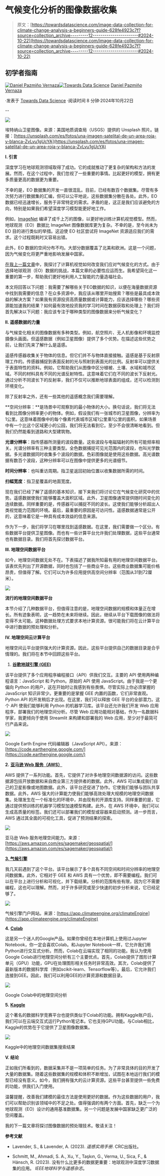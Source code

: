 # 气候变化分析的图像数据收集

> 原文：[https://towardsdatascience.com/image-data-collection-for-climate-change-analysis-a-beginners-guide-628fe4923c7f?source=collection_archive---------12-----------------------#2024-10-22](https://towardsdatascience.com/image-data-collection-for-climate-change-analysis-a-beginners-guide-628fe4923c7f?source=collection_archive---------12-----------------------#2024-10-22)

## 初学者指南

[](https://medium.com/@pazmid?source=post_page---byline--628fe4923c7f--------------------------------)[![Daniel Pazmiño Vernaza](../Images/2b2dff776ab94ba90e3ec91f92c0222e.png)](https://medium.com/@pazmid?source=post_page---byline--628fe4923c7f--------------------------------)[](https://towardsdatascience.com/?source=post_page---byline--628fe4923c7f--------------------------------)[![Towards Data Science](../Images/a6ff2676ffcc0c7aad8aaf1d79379785.png)](https://towardsdatascience.com/?source=post_page---byline--628fe4923c7f--------------------------------) [Daniel Pazmiño Vernaza](https://medium.com/@pazmid?source=post_page---byline--628fe4923c7f--------------------------------)

·发表于 [Towards Data Science](https://towardsdatascience.com/?source=post_page---byline--628fe4923c7f--------------------------------) ·阅读时间 8 分钟·2024年10月22日

--

![](../Images/a22960b7de8d42cd8debde5e65a17257.png)

埃特纳山卫星图像。来源：美国地质调查局（USGS）提供的 Unsplash 照片。链接：[https://unsplash.com/es/fotos/una-imagen-satelital-de-un-area-roja-y-blanca-ZvLvu1gUcYA](https://unsplash.com/es/fotos/una-imagen-satelital-de-un-area-roja-y-blanca-ZvLvu1gUcYA)

**I. 引言**

深度学习在地球观测领域取得了成功。它的成就推动了更复杂的架构和方法的发展。然而，在这个过程中，我们忽视了一些重要的事情。比起更好的模型，拥有更多质量更高的数据更为重要。

不幸的是，EO 数据集的开发一直很混乱。目前，已经有数百个数据集。尽管有多次努力进行数据集的汇编，但可以公平地说，这些数据集分散在各处。此外，EO 数据已经迅速增长，服务于非常特定的需求。矛盾的是，这正是我们应该避免的方向，特别是如果我们希望深度学习模型能更好地工作。

例如，[ImageNet](https://www.image-net.org/) 编译了成千上万的图像，以更好地训练计算机视觉模型。然而，地球观测（EO）数据比 ImageNet 图像数据库更为复杂。不幸的是，至今尚未为 EO 目的进行类似的举措。这迫使 EO 社区尝试将 ImageNet 资源适应我们的需求。这个过程既耗时又容易出错。

此外，EO 数据的空间分布不均。大部分数据覆盖了北美和欧洲。这是一个问题，因为气候变化将更严重地影响发展中国家。

[在我上一篇文章](https://medium.com/towards-data-science/introduction-to-computer-vision-for-climate-change-81d888f471bd)中，我探讨了计算机视觉如何改变我们应对气候变化的方式。由于选择地球观测（EO）数据的挑战，本篇文章的必要性应运而生。我希望简化这一重要的第一步，帮助我们更好地利用人工智能的力量造福社会。

本文将回答以下问题：我需要了解哪些关于EO数据的知识，以便在海量数据资源中找到我需要的信息？在众多资源中，我应该从哪里开始搜索？哪些是最具成本效益的解决方案？如果我有资源投资高质量数据或计算能力，应该选择哪些？哪些资源能加速我的结果？如何最有效地投资我的学习时间在数据获取和处理上？我们将首先解决以下问题：我应该专注于哪种类型的图像数据来分析气候变化？

**II. 遥感数据的力量**

与气候变化相关的图像数据有多种类型。例如，航空照片、无人机影像和环境监控摄像头画面。但遥感数据（例如卫星图像）提供了多个优势。在描述这些优势之前，让我们先来了解什么是遥感。

遥感传感器收集关于物体的信息。但它们并不与物体直接接触。遥感是基于反射原理工作的。传感器捕捉到表面反射的光与照射到表面光的比例。反射率可以提供关于表面特性的资料。例如，它帮助我们从图像中区分植被、土壤、水域和城市区域。不同的材料具有不同的光谱反射特性。这意味着它们在不同的波长下反射光。通过分析不同波长下的反射率，我们不仅可以推断地球表面的组成，还可以检测到环境变化。

除了反射率之外，还有一些其他的遥感概念我们需要理解。

**空间分辨率：**是场景中可观察到的最小物体的大小。换句话说，我们将无法看到比图像分辨率更小的物体。例如，假设我们有一张城市的卫星图像，分辨率为1公里。这意味着图像中的每个像素代表城市区域1公里乘1公里的面积。如果场景中有一个比这个区域更小的公园，我们将无法看到它。至少不会很清晰地看到。但我们仍然能看到道路和大型建筑物。

**光谱分辨率**：指传感器所测量的波段数量。这些波段与电磁辐射的所有可能频率相关。光谱分辨率有三种主要类型。全色数据捕捉可见光范围内的波段，也叫光学数据。多光谱数据同时收集多个波段的数据。色彩图像就是使用这些数据。高光谱数据有数百个波段，这种分辨率可以在图像中提供更多的光谱细节。

**时间分辨率**：也叫重访周期。指卫星返回初始位置以收集数据所需的时间。

**扫幅宽度**：指卫星覆盖的地面宽度。

现在我们已经了解了遥感的基本知识，接下来我们将讨论它在气候变化研究中的优势。遥感数据使我们能够覆盖大面积区域。此外，卫星图像通常提供随时间变化的连续数据。同样重要的是，传感器可以捕捉不同的波长。这使我们能够分析超出人类视觉能力范围的环境。最后，最重要的原因是可访问性。遥感数据通常是公开的，这意味着它是一种具有成本效益的信息来源。

作为下一步，我们将学习在哪里找到遥感数据。在这里，我们需要做一个区分。有些数据平台提供卫星图像。而也有一些计算平台允许我们处理数据，这些平台通常也有数据目录。我们将首先探讨数据平台。

**III. 地理空间数据平台**

如今，地理空间数据无处不在。下表描述了据我所知最有用的地理空间数据平台。该表优先列出了开源数据，同时也包括了一些商业平台。这些商业数据集可能价格昂贵，但值得了解。它们可以为许多应用提供高空间分辨率（范围从31到72厘米）。

![](../Images/65417cd9e92accdcc833136d47f253c7.png)

**流行的地理空间数据平台**

本节介绍了几种数据平台，但值得注意的是，地理空间数据的规模和体量正在增长。所有迹象表明，这一趋势在未来将继续。因此，继续从平台下载图像的做法将变得不太可能。这种数据处理方式要求本地计算资源。很可能我们将在云计算平台中进行数据的预处理和分析。

**IV. 地理空间云计算平台**

地理空间云平台提供强大的计算资源。因此，这些平台提供自己的数据目录是合乎情理的。我们将在本节中回顾这些平台。

1.  [**谷歌地球引擎 (GEE)**](https://earthengine.google.com/)

该平台提供了多个应用程序编程接口（API）供我们交互。主要的 API 使用两种编程语言：JavaScript 和 Python。原始的 API 使用 JavaScript。由于我是一个更偏向 Python 的用户，这在开始时让我感到有些畏惧。尽管实际上你必须掌握的 JavaScript 知识非常少。更重要的是掌握 GEE 内置的函数，它们非常直观。Python API 的开发稍后才出现。在这里，我们可以释放 GEE 平台的全部潜力。这个 API 使我们能够利用 Python 的机器学习库。该平台还允许我们开发 Web 应用程序，部署我们的地理空间分析。尽管 Web 应用功能相对基础，作为一名数据科学家，我更倾向于使用 Streamlit 来构建和部署我的 Web 应用，至少对于最简可行产品来说。

![](../Images/a1f4e9773533c865fea4ca33ffdfa00f.png)

Google Earth Engine 代码编辑器（JavaScript API）。来源：[https://code.earthengine.google.com/](https://code.earthengine.google.com/)

**2\.** [**亚马逊 Web 服务（AWS）**](https://aws.amazon.com/?nc1=h_ls)

AWS 提供了一系列功能。首先，它提供了对许多地理空间数据源的访问。这些数据源包括开放数据和来自商业第三方提供者的数据。此外，AWS 可以集成我们自己的卫星影像或地图数据。此外，该平台还促进了协作。它使我们能够与团队共享数据。此外，AWS 强大的计算能力使我们能够高效处理大规模的地理空间数据集。处理发生在一个标准化的环境中，并由现有的开源库支持。同样重要的是，它通过提供预训练的机器学习模型加速模型构建。此外，在 AWS 环境中，我们可以生成高质量的标签。我们还可以部署我们的模型或容器来启动预测。进一步而言，AWS 通过其全面的可视化工具，促进了预测结果的探索。

![](../Images/61c6c7ff3817921e192fc5056d743a65.png)

亚马逊 Web 服务地理空间能力。来源：[https://aws.amazon.com/es/sagemaker/geospatial/](https://aws.amazon.com/es/sagemaker/geospatial/)

[**3\. 气候引擎**](https://www.climateengine.org/)

我几天前遇到了这个平台。该平台展示了多个具有不同空间和时间分辨率的地理空间数据集。此外，它相对于 GEE 和 AWS 具有一个优势，即不需要编程。我们可以在平台上进行分析和可视化，并下载结果。分析的范围有些有限，因为它不需要编程，这也可以理解。然而，对于许多研究或至少快速的初步分析来说，它已经足够了。

![](../Images/46485804c8856a7e47c5251b5c311ee2.png)

气候引擎门户网站。来源：[https://app.climateengine.org/climateEngine](https://app.climateengine.org/climateEngine)

**4\.** [**Colab**](https://colab.google/)

这是另一个迷人的Google产品。如果你曾经在本地计算机上使用过Jupyter Notebook，你一定会喜欢Colab。和Jupyter Notebook一样，它允许我们用Python进行交互式分析。然而，Colab在云端实现了相同的功能。我认为使用Google Colab进行地理空间分析有三个主要优点。首先，Colab提供了图形计算单元（GPU）功能，GPU在处理图形相关任务时非常高效。其次，Colab提供了最新版本的数据科学库（例如scikit-learn、Tensorflow等）。最后，它允许我们连接到GEE。因此，我们可以利用GEE的计算资源和数据目录。

![](../Images/5ba6943ca46559747bc7e2e89332d97f.png)

Google Colab中的地理空间分析

**5\.** [**Kaggle**](https://www.kaggle.com/)

这个著名的数据科学竞赛平台也提供类似于Colab的功能。拥有Kaggle账户后，我们可以在云端交互式运行Python笔记本。它也支持GPU功能。与Colab相比，Kaggle的优势在于它提供了卫星图像数据集。

![](../Images/44ccd87685406aaa7c41f0882d653ef8.png)

Kaggle中的地理空间数据集搜索结果

**V. 结论**

正如我们所看到的，数据采集并不是一项简单的任务。为了非常具体的目的开发了大量的数据集。随着这些数据集的规模和体积不断增加，试图在本地运行我们的模型已经没有意义。如今，我们拥有强大的云计算资源。这些平台甚至提供一些免费的功能，供我们入门使用。

温馨提醒，改善我们建模的最佳方法是使用更好的数据。作为这些数据的用户，我们可以帮助识别该领域中的不足之处。值得强调的有两个方面。首先，缺乏一个为地球观测（EO）设计的通用基准数据集。另一个问题是发展中国家缺乏更广泛的空间覆盖。

我的下一篇文章将探讨图像数据的预处理技术。敬请关注！

**参考文献**

+   Lavender, S., & Lavender, A. (2023). *遥感实用手册*. CRC出版社。

+   Schmitt, M., Ahmadi, S. A., Xu, Y., Taşkın, G., Verma, U., Sica, F., & Hänsch, R. (2023). 没有什么比更多的数据更重要：地球观测中深度学习数据集的应用。 *IEEE地球科学与遥感杂志*。
